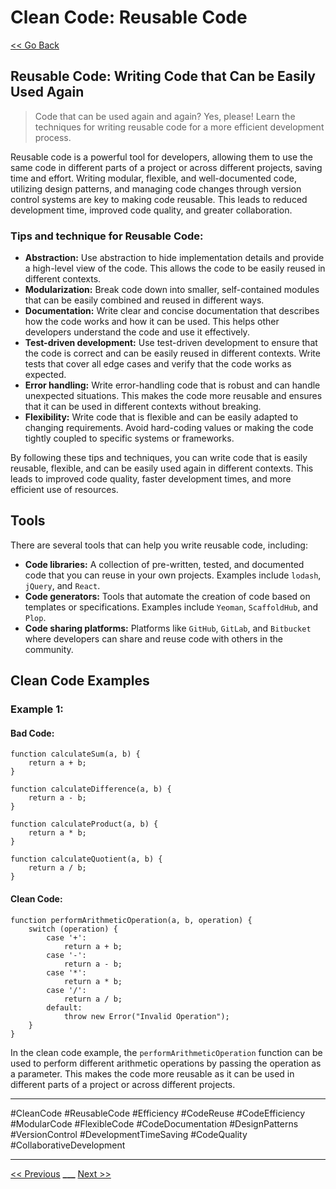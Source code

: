 # Clean Code: Reusable Code

[<< Go Back](../README.md)

## Reusable Code: Writing Code that Can be Easily Used Again

> Code that can be used again and again? Yes, please! Learn the techniques for writing reusable code for a more efficient development process.

Reusable code is a powerful tool for developers, allowing them to use the same code in different parts of a project or across different projects, saving time and effort. Writing modular, flexible, and well-documented code, utilizing design patterns, and managing code changes through version control systems are key to making code reusable. This leads to reduced development time, improved code quality, and greater collaboration.

### Tips and technique for Reusable Code:

- **Abstraction:** Use abstraction to hide implementation details and provide a high-level view of the code. This allows the code to be easily reused in different contexts.
- **Modularization:** Break code down into smaller, self-contained modules that can be easily combined and reused in different ways.
- **Documentation:** Write clear and concise documentation that describes how the code works and how it can be used. This helps other developers understand the code and use it effectively.
- **Test-driven development:** Use test-driven development to ensure that the code is correct and can be easily reused in different contexts. Write tests that cover all edge cases and verify that the code works as expected.
- **Error handling:** Write error-handling code that is robust and can handle unexpected situations. This makes the code more reusable and ensures that it can be used in different contexts without breaking.
- **Flexibility:** Write code that is flexible and can be easily adapted to changing requirements. Avoid hard-coding values or making the code tightly coupled to specific systems or frameworks.

By following these tips and techniques, you can write code that is easily reusable, flexible, and can be easily used again in different contexts. This leads to improved code quality, faster development times, and more efficient use of resources.

## Tools

There are several tools that can help you write reusable code, including:

- **Code libraries:** A collection of pre-written, tested, and documented code that you can reuse in your own projects. Examples include `lodash`, `jQuery`, and `React`.
- **Code generators:** Tools that automate the creation of code based on templates or specifications. Examples include `Yeoman`, `ScaffoldHub`, and `Plop`.
- **Code sharing platforms:** Platforms like `GitHub`, `GitLab`, and `Bitbucket` where developers can share and reuse code with others in the community.


## Clean Code Examples
### Example 1:

#### Bad Code:

```JS
function calculateSum(a, b) {
    return a + b;
}

function calculateDifference(a, b) {
    return a - b;
}

function calculateProduct(a, b) {
    return a * b;
}

function calculateQuotient(a, b) {
    return a / b;
}

```

#### Clean Code:

```JS
function performArithmeticOperation(a, b, operation) {
    switch (operation) {
        case '+':
            return a + b;
        case '-':
            return a - b;
        case '*':
            return a * b;
        case '/':
            return a / b;
        default:
            throw new Error("Invalid Operation");
    }
}
```

In the clean code example, the `performArithmeticOperation` function can be used to perform different arithmetic operations by passing the operation as a parameter. This makes the code more reusable as it can be used in different parts of a project or across different projects.

---

#CleanCode #ReusableCode #Efficiency #CodeReuse #CodeEfficiency #ModularCode #FlexibleCode #CodeDocumentation #DesignPatterns #VersionControl #DevelopmentTimeSaving #CodeQuality #CollaborativeDevelopment

---

[<< Previous](../day-08-code-formatting-and-layout/README.md) **\_\_\_**
[Next >>](../day-10-exception-handling/README.md)
